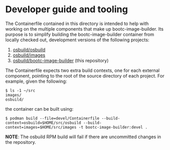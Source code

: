 # Developer guide and tooling

The Containerfile contained in this directory is intended to help with working on the multiple components that make up bootc-image-builder. Its purpose is to simplify building the bootc-image-builder container from locally checked out, development versions of the following projects:
1. [osbuild/osbuild](https://github.com/osbuild/osbuild)
2. [osbuild/images](https://github.com/osbuild/images)
3. [osbuild/bootc-image-builder](https://github.com/osbuild/bootc-image-builder) (this repository)

The Containerfile expects two extra build contexts, one for each external component, pointing to the root of the source directory of each project. For example, given the following:
```
$ ls -1 ~/src
images/
osbuild/
```
the container can be built using:
```
$ podman build --file=devel/Containerfile --build-context=osbuild=$HOME/src/osbuild --build-context=images=$HOME/src/images -t bootc-image-builder:devel .
```

**NOTE**: The osbuild RPM build will fail if there are uncommitted changes in the repository.
